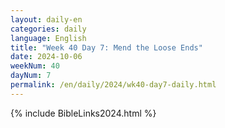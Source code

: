 ```yaml
---
layout: daily-en
categories: daily
language: English
title: "Week 40 Day 7: Mend the Loose Ends"
date: 2024-10-06
weekNum: 40
dayNum: 7
permalink: /en/daily/2024/wk40-day7-daily.html
---
```



{% include BibleLinks2024.html %}

